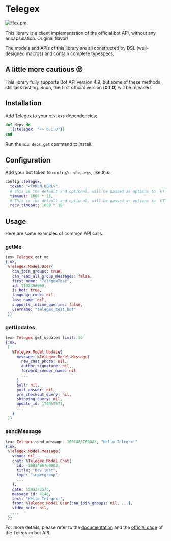 # Telegex

[![Hex.pm](https://img.shields.io/hexpm/v/telegex.svg)](http://hex.pm/packages/telegex)

This library is a client implementation of the official bot API, without any encapsulation. Original flavor!

The models and APIs of this library are all constructed by DSL (well-designed macros) and contain complete typespecs.

## A little more cautious 😝

This library fully supports Bot API version 4.9, but some of these methods still lack testing. Soon, the first official version (**0.1.0**) will be released.

## Installation

Add Telegex to your `mix.exs` dependencies:

```elixir
def deps do
  [{:telegex, "~> 0.1.0"}]
end
```

Run the `mix deps.get` command to install.

## Configuration

Add your bot token to `config/config.exs`, like this:

```elixir
config :telegex,
  token: "<TOKEN_HERE>",
  # This is the default and optional, will be passed as options to `HTTPoison.post/4`.
  timeout: 1000 * 15,
  # This is the default and optional, will be passed as options to `HTTPoison.post/4`.
  recv_timeout: 1000 * 10
```

## Usage

Here are some examples of common API calls.

### getMe

```elixir
iex> Telegex.get_me
{:ok,
 %Telegex.Model.User{
   can_join_groups: true,
   can_read_all_group_messages: false,
   first_name: "TelegexTest",
   id: 1192456069,
   is_bot: true,
   language_code: nil,
   last_name: nil,
   supports_inline_queries: false,
   username: "telegex_test_bot"
 }}
```

### getUpdates

```elixir
iex> Telegex.get_updates limit: 50
{:ok,
 [
   %Telegex.Model.Update{
     message: %Telegex.Model.Message{
       new_chat_photo: nil,
       author_signature: nil,
       forward_sender_name: nil,
       ...
     },
     poll: nil,
     poll_answer: nil,
     pre_checkout_query: nil,
     shipping_query: nil,
     update_id: 174059571,
     ...
   }
 ]}
```

### sendMessage

```elixir
iex> Telegex.send_message -1001486769003, "Hello Telegex!"
{:ok,
 %Telegex.Model.Message{
   venue: nil,
   chat: %Telegex.Model.Chat{
     id: -1001486769003,
     title: "Dev test",
     type: "supergroup",
     ...
   },
   date: 1593272573,
   message_id: 4146,
   text: "Hello Telegex!",
   from: %Telegex.Model.User{can_join_groups: nil, ...},
   video_note: nil,
   ...
 }}
```

For more details, please refer to the [documentation](https://hexdocs.pm/telegex/Telegex.html) and the [official page](https://core.telegram.org/bots/api) of the Telegram bot API.

